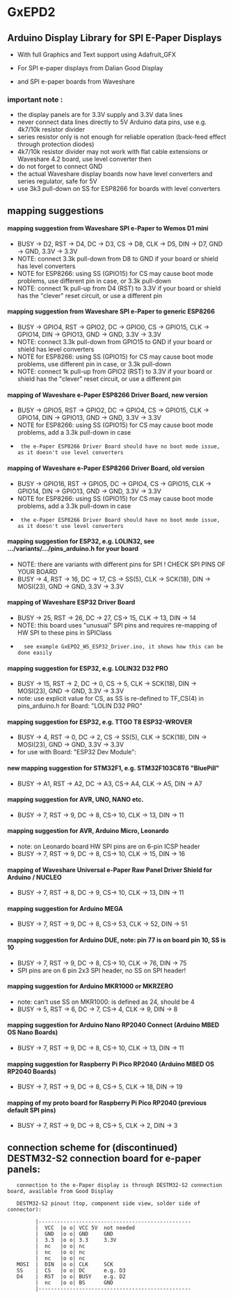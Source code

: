# GxEPD2
## Arduino Display Library for SPI E-Paper Displays

- With full Graphics and Text support using Adafruit_GFX

- For SPI e-paper displays from Dalian Good Display 
- and SPI e-paper boards from Waveshare

### important note :
- the display panels are for 3.3V supply and 3.3V data lines
- never connect data lines directly to 5V Arduino data pins, use e.g. 4k7/10k resistor divider
- series resistor only is not enough for reliable operation (back-feed effect through protection diodes)
- 4k7/10k resistor divider may not work with flat cable extensions or Waveshare 4.2 board, use level converter then
- do not forget to connect GND
- the actual Waveshare display boards now have level converters and series regulator, safe for 5V
- use 3k3 pull-down on SS for ESP8266 for boards with level converters

## mapping suggestions

#### mapping suggestion from Waveshare SPI e-Paper to Wemos D1 mini
- BUSY -> D2, RST -> D4, DC -> D3, CS -> D8, CLK -> D5, DIN -> D7, GND -> GND, 3.3V -> 3.3V
- NOTE: connect 3.3k pull-down from D8 to GND if your board or shield has level converters
- NOTE for ESP8266: using SS (GPIO15) for CS may cause boot mode problems, use different pin in case, or 3.3k pull-down
- NOTE: connect 1k pull-up from D4 (RST) to 3.3V if your board or shield has the "clever" reset circuit, or use a different pin

#### mapping suggestion from Waveshare SPI e-Paper to generic ESP8266
- BUSY -> GPIO4, RST -> GPIO2, DC -> GPIO0, CS -> GPIO15, CLK -> GPIO14, DIN -> GPIO13, GND -> GND, 3.3V -> 3.3V
- NOTE: connect 3.3k pull-down from GPIO15 to GND if your board or shield has level converters
- NOTE for ESP8266: using SS (GPIO15) for CS may cause boot mode problems, use different pin in case, or 3.3k pull-down
- NOTE: connect 1k pull-up from GPIO2 (RST) to 3.3V if your board or shield has the "clever" reset circuit, or use a different pin

#### mapping of Waveshare e-Paper ESP8266 Driver Board, new version
- BUSY -> GPIO5, RST -> GPIO2, DC -> GPIO4, CS -> GPIO15, CLK -> GPIO14, DIN -> GPIO13, GND -> GND, 3.3V -> 3.3V
- NOTE for ESP8266: using SS (GPIO15) for CS may cause boot mode problems, add a 3.3k pull-down in case
-      the e-Paper ESP8266 Driver Board should have no boot mode issue, as it doesn't use level converters

#### mapping of Waveshare e-Paper ESP8266 Driver Board, old version
- BUSY -> GPIO16, RST -> GPIO5, DC -> GPIO4, CS -> GPIO15, CLK -> GPIO14, DIN -> GPIO13, GND -> GND, 3.3V -> 3.3V
- NOTE for ESP8266: using SS (GPIO15) for CS may cause boot mode problems, add a 3.3k pull-down in case
-      the e-Paper ESP8266 Driver Board should have no boot mode issue, as it doesn't use level converters

#### mapping suggestion for ESP32, e.g. LOLIN32, see .../variants/.../pins_arduino.h for your board
- NOTE: there are variants with different pins for SPI ! CHECK SPI PINS OF YOUR BOARD
- BUSY -> 4, RST -> 16, DC -> 17, CS -> SS(5), CLK -> SCK(18), DIN -> MOSI(23), GND -> GND, 3.3V -> 3.3V

#### mapping of Waveshare ESP32 Driver Board
- BUSY -> 25, RST -> 26, DC -> 27, CS-> 15, CLK -> 13, DIN -> 14
- NOTE: this board uses "unusual" SPI pins and requires re-mapping of HW SPI to these pins in SPIClass
-       see example GxEPD2_WS_ESP32_Driver.ino, it shows how this can be done easily

#### mapping suggestion for ESP32, e.g. LOLIN32 D32 PRO
- BUSY -> 15, RST -> 2, DC -> 0, CS -> 5, CLK -> SCK(18), DIN -> MOSI(23), GND -> GND, 3.3V -> 3.3V
- note: use explicit value for CS, as SS is re-defined to TF_CS(4) in pins_arduino.h for Board: "LOLIN D32 PRO"

#### mapping suggestion for ESP32, e.g. TTGO T8 ESP32-WROVER
- BUSY -> 4, RST -> 0, DC -> 2, CS -> SS(5), CLK -> SCK(18), DIN -> MOSI(23), GND -> GND, 3.3V -> 3.3V
- for use with Board: "ESP32 Dev Module":

#### new mapping suggestion for STM32F1, e.g. STM32F103C8T6 "BluePill"
- BUSY -> A1, RST -> A2, DC -> A3, CS-> A4, CLK -> A5, DIN -> A7

#### mapping suggestion for AVR, UNO, NANO etc.
- BUSY -> 7, RST -> 9, DC -> 8, CS-> 10, CLK -> 13, DIN -> 11

#### mapping suggestion for AVR, Arduino Micro, Leonardo
- note: on Leonardo board HW SPI pins are on 6-pin ICSP header
- BUSY -> 7, RST -> 9, DC -> 8, CS-> 10, CLK -> 15, DIN -> 16

#### mapping of Waveshare Universal e-Paper Raw Panel Driver Shield for Arduino / NUCLEO
- BUSY -> 7, RST -> 8, DC -> 9, CS-> 10, CLK -> 13, DIN -> 11

#### mapping suggestion for Arduino MEGA
- BUSY -> 7, RST -> 9, DC -> 8, CS-> 53, CLK -> 52, DIN -> 51

#### mapping suggestion for Arduino DUE, note: pin 77 is on board pin 10, SS is 10
- BUSY -> 7, RST -> 9, DC -> 8, CS-> 10, CLK -> 76, DIN -> 75
- SPI pins are on 6 pin 2x3 SPI header, no SS on SPI header!

#### mapping suggestion for Arduino MKR1000 or MKRZERO
- note: can't use SS on MKR1000: is defined as 24, should be 4
- BUSY -> 5, RST -> 6, DC -> 7, CS-> 4, CLK -> 9, DIN -> 8

#### mapping suggestion for Arduino Nano RP2040 Connect (Arduino MBED OS Nano Boards)
- BUSY -> 7, RST -> 9, DC -> 8, CS-> 10, CLK -> 13, DIN -> 11

#### mapping suggestion for Raspberry Pi Pico RP2040 (Arduino MBED OS RP2040 Boards)
- BUSY -> 7, RST -> 9, DC -> 8, CS-> 5, CLK -> 18, DIN -> 19

#### mapping of my proto board for Raspberry Pi Pico RP2040 (previous default SPI pins)
- BUSY -> 7, RST -> 9, DC -> 8, CS-> 5, CLK -> 2, DIN -> 3

## connection scheme for (discontinued) DESTM32-S2 connection board for e-paper panels:

```
   connection to the e-Paper display is through DESTM32-S2 connection board, available from Good Display

   DESTM32-S2 pinout (top, component side view, solder side of connector):

         |-------------------------------------------------
         |  VCC  |o o| VCC 5V  not needed
         |  GND  |o o| GND     GND
         |  3.3  |o o| 3.3     3.3V
         |  nc   |o o| nc
         |  nc   |o o| nc
         |  nc   |o o| nc
   MOSI  |  DIN  |o o| CLK     SCK
   SS    |  CS   |o o| DC      e.g. D3
   D4    |  RST  |o o| BUSY    e.g. D2
         |  nc   |o o| BS      GND
         |-------------------------------------------------
```
